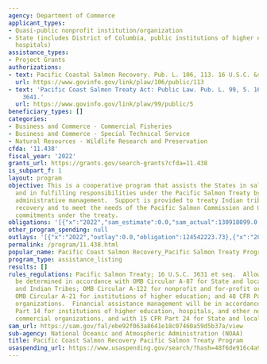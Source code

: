 ```yaml
---
agency: Department of Commerce
applicant_types:
- Quasi-public nonprofit institution/organization
- State (includes District of Columbia, public institutions of higher education and
  hospitals)
assistance_types:
- Project Grants
authorizations:
- text: Pacific Coastal Salmon Recovery. Pub. L. 106, 113. 16 U.S.C. &sect; 3634.
  url: https://www.govinfo.gov/link/plaw/106/public/113
- text: 'Pacific Coast Salmon Treaty Act: Public Law. Pub. L. 99, 5. 16 U.S.C. &sect;
    3641.'
  url: https://www.govinfo.gov/link/plaw/99/public/5
beneficiary_types: []
categories:
- Business and Commerce - Commercial Fisheries
- Business and Commerce - Special Technical Service
- Natural Resources - Wildlife Research and Preservation
cfda: '11.438'
fiscal_year: '2022'
grants_url: https://grants.gov/search-grants?cfda=11.438
is_subpart_f: 1
layout: program
objective: This is a cooperative program that assists the States in salmon restoration
  and in fulfilling responsibilities under the Pacific Salmon Treaty by providing
  administrative management.  Support is provided to treaty Indian tribes for salmon
  recovery and to meet the needs of the Pacific Salmon Commission and U.S. international
  commitments under the treaty.
obligations: '[{"x":"2022","sam_estimate":0.0,"sam_actual":130918099.0,"usa_spending_actual":130918099.13},{"x":"2023","sam_estimate":258765893.0,"sam_actual":0.0,"usa_spending_actual":111788528.09},{"x":"2024","sam_estimate":258765893.0,"sam_actual":0.0,"usa_spending_actual":166287202.0}]'
other_program_spending: null
outlays: '[{"x":"2022","outlay":0.0,"obligation":124542223.73},{"x":"2023","outlay":0.0,"obligation":106519496.6},{"x":"2024","outlay":0.0,"obligation":164576064.0}]'
permalink: /program/11.438.html
popular_name: Pacific Coast Salmon Recovery_Pacific Salmon Treaty Program
program_type: assistance_listing
results: []
rules_regulations: Pacific Salmon Treaty; 16 U.S.C. 3631 et seq.  Allowable cost will
  be determined in accordance with OMB Circular A-87 for State and local governments
  and Indian Tribes; OMB Circular A-122 for nonprofit and for-profit organizations;
  OMB Circular A-21 for institutions of higher education; and 48 CFR Part 31 for commercial
  organizations.  Financial assistance management will be in accordance with 15 CFR
  Part 14 for institutions of higher education, hospitals, and other non-profit and
  commercial organizations, and with 15 CFR Part 24 for State and local governments.
sam_url: https://sam.gov/fal/ebe92f063a8641e18c07460a59d5b37a/view
sub-agency: National Oceanic and Atmospheric Administration (NOAA)
title: Pacific Coast Salmon Recovery Pacific Salmon Treaty Program
usaspending_url: https://www.usaspending.gov/search/?hash=48f6de916c4a9d5a62220cb50ee0a7ba
---
```

